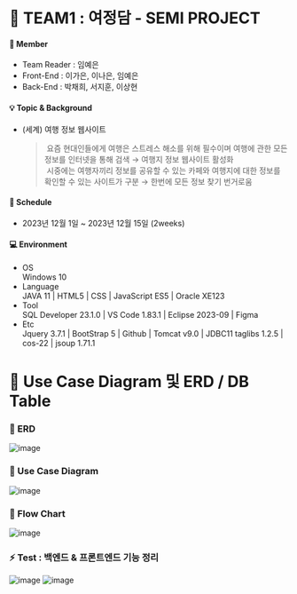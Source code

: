# 👥 TEAM1 : 여정담 - SEMI PROJECT

#### :information_desk_person: Member
* Team Reader : 임예은
* Front-End : 이가은, 이나은, 임예은
* Back-End : 박채희, 서지훈, 이상현

#### :bulb: Topic & Background
* (세계) 여행 정보 웹사이트

  >&nbsp;요즘 현대인들에게 여행은 스트레스 해소를 위해 필수이며 여행에 관한 모든 정보를 인터넷을 통해 검색 → 여행지 정보 웹사이트 활성화\
  >&nbsp;시중에는 여행자끼리 정보를 공유할 수 있는 카페와 여행지에 대한 정보를 확인할 수 있는 사이트가 구분 → 한번에 모든 정보 찾기 번거로움

#### :calendar: Schedule
* 2023년 12월 1일 ~ 2023년 12월 15일 (2weeks)

#### :computer: Environment 
* OS
  <br>Windows 10
* Language
  <br>JAVA 11 | HTML5 | CSS | JavaScript ES5 | Oracle XE123
* Tool
  <br>SQL Developer 23.1.0 | VS Code 1.83.1 | Eclipse 2023-09 | Figma
* Etc
  <br>Jquery 3.7.1 | BootStrap 5 | Github | Tomcat v9.0 | JDBC11
  taglibs 1.2.5 | cos-22 | jsoup 1.71.1


# :clap: Use Case Diagram 및 ERD / DB Table

### :speech_balloon: ERD
![image](https://github.com/yeeunrim/Semiteam1project/assets/144193323/ceb870f0-a1be-4538-ba42-c1b497ba9c0a)


### :speech_balloon:  Use Case Diagram
![image](https://github.com/yeeunrim/Semiteam1project/assets/144193323/a9ec9724-cb20-450d-9422-55aabaa09a63)


### :speech_balloon: Flow Chart
![image](https://github.com/yeeunrim/Semiteam1project/assets/144193323/aac81fad-9487-4195-a281-a37e440f44c2)


### :zap: Test : 백엔드 & 프론트엔드 기능 정리
![image](https://github.com/yeeunrim/Semiteam1project/assets/144193323/6fae53c5-f70c-4171-a193-968d46c5328a)
![image](https://github.com/yeeunrim/Semiteam1project/assets/144193323/ec198c44-b26f-4339-b651-2e6530aa96f9)


